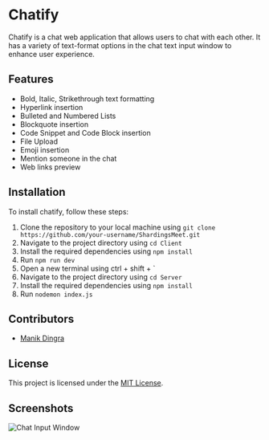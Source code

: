 # Chatify

Chatify is a chat web application that allows users to chat with each other. It has a variety of text-format options in the chat text input window to enhance user experience. 

## Features

- Bold, Italic, Strikethrough text formatting
- Hyperlink insertion
- Bulleted and Numbered Lists
- Blockquote insertion
- Code Snippet and Code Block insertion
- File Upload
- Emoji insertion
- Mention someone in the chat
- Web links preview

## Installation

To install chatify, follow these steps:

1. Clone the repository to your local machine using `git clone https://github.com/your-username/ShardingsMeet.git`
2. Navigate to the project directory using `cd Client`
3. Install the required dependencies using `npm install`
4. Run `npm run dev`
5. Open a new terminal using ctrl + shift + `
6. Navigate to the project directory using `cd Server`
7. Install the required dependencies using `npm install`
8. Run `nodemon index.js`


## Contributors

- [Manik Dingra](https://github.com/M-A-N-I-K)

## License

This project is licensed under the [MIT License](https://opensource.org/licenses/MIT). 

## Screenshots

![Chat Input Window](/screenshots/chat_input.png)
